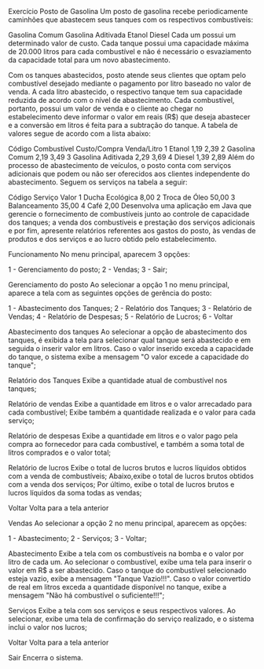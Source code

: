 Exercício Posto de Gasolina
Um posto de gasolina recebe periodicamente caminhões que abastecem seus tanques com os respectivos combustíveis:

Gasolina Comum
Gasolina Aditivada
Etanol
Diesel
Cada um possui um determinado valor de custo. Cada tanque possui uma capacidade máxima de 20.000 litros para cada combustível e não é necessário o esvaziamento da capacidade total para um novo abastecimento.

Com os tanques abastecidos, posto atende seus clientes que optam pelo combustível desejado mediante o pagamento por litro baseado no valor de venda. A cada litro abastecido, o respectivo tanque tem sua capacidade reduzida de acordo com o nível de abastecimento. Cada combustível, portanto, possui um valor de venda e o cliente ao chegar no estabelecimento deve informar o valor em reais (R$) que deseja abastecer e a conversão em litros é feita para a subtração do tanque. A tabela de valores segue de acordo com a lista abaixo:

Código	Combustível	Custo/Compra	Venda/Litro
1	Etanol	1,19	2,39
2	Gasolina Comum	2,19	3,49
3	Gasolina Aditivada	2,29	3,69
4	Diesel	1,39	2,89
Além do processo de abastecimento de veículos, o posto conta com serviços adicionais que podem ou não ser oferecidos aos clientes independente do abastecimento. Seguem os serviços na tabela a seguir:

Código	Serviço	Valor
1	Ducha Ecológica	8,00
2	Troca de Óleo	50,00
3	Balanceamento	35,00
4	Café	2,00
Desenvolva uma aplicação em Java que gerencie o fornecimento de combustíveis junto ao controle de capacidade dos tanques; a venda dos combustíveis e prestação dos serviços adicionais e por fim, apresente relatórios referentes aos gastos do posto, às vendas de produtos e dos serviços e ao lucro obtido pelo estabelecimento.

Funcionamento
No menu principal, aparecem 3 opções:

1 - Gerenciamento do posto;
2 - Vendas;
3 - Sair;

Gerenciamento do posto
Ao selecionar a opção 1 no menu principal, aparece a tela com as seguintes opções de gerência do posto:

1 - Abastecimento dos Tanques;
2 - Relatório dos Tanques;
3 - Relatório de Vendas;
4 - Relatório de Despesas;
5 - Relatório de Lucros;
6 - Voltar

Abastecimento dos tanques
Ao selecionar a opção de abastecimento dos tanques, é exibida a tela para selecionar qual tanque será abastecido e em seguida o inserir valor em litros. Caso o valor inserido exceda a capacidade do tanque, o sistema exibe a mensagem "O valor excede a capacidade do tanque";

Relatório dos Tanques
Exibe a quantidade atual de combustível nos tanques;

Relatório de vendas
Exibe a quantidade em litros e o valor arrecadado para cada combustível; Exibe também a quantidade realizada e o valor para cada serviço;

Relatório de despesas
Exibe a quantidade em litros e o valor pago pela compra ao fornecedor para cada combustível, e também a soma total de litros comprados e o valor total;

Relatório de lucros
Exibe o total de lucros brutos e lucros líquidos obtidos com a venda de combustíveis; Abaixo,exibe o total de lucros brutos obtidos com a venda dos serviços; Por último, exibe o total de lucros brutos e lucros líquidos da soma todas as vendas;

Voltar
Volta para a tela anterior

Vendas
Ao selecionar a opção 2 no menu principal, aparecem as opções:

1 - Abastecimento;
2 - Serviços;
3 - Voltar;

Abastecimento
Exibe a tela com os combustíveis na bomba e o valor por litro de cada um. Ao selecionar o combustível, exibe uma tela para inserir o valor em R$ a ser abastecido. Caso o tanque do combustível selecionado esteja vazio, exibe a mensagem "Tanque Vazio!!!". Caso o valor convertido de real em litros exceda a quantidade disponível no tanque, exibe a mensagem "Não há combustível o suficiente!!!";

Serviços
Exibe a tela com sos serviços e seus respectivos valores. Ao selecionar, exibe uma tela de confirmação do serviço realizado, e o sistema inclui o valor nos lucros;

Voltar
Volta para a tela anterior

Sair
Encerra o sistema.
